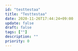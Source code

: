 ```yaml
---
id: "testtestaa"
title: "Testtestaa"
date: 2020-11-26T17:44:24+09:00
update: false
draft: false
tags: [""]
description: ""
priority: 0
---
```

